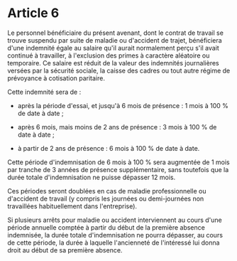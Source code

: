 # Article 6

Le personnel bénéficiaire du présent avenant, dont le contrat de travail se trouve suspendu par suite de maladie ou d'accident de trajet, bénéficiera d'une indemnité égale au salaire qu'il aurait normalement perçu s'il avait continué à travailler, à l'exclusion des primes à caractère aléatoire ou temporaire. Ce salaire est réduit de la valeur des indemnités journalières versées par la sécurité sociale, la caisse des cadres ou tout autre régime de prévoyance à cotisation paritaire.

Cette indemnité sera de :

- après la période d'essai, et jusqu'à 6 mois de présence : 1 mois à 100 % de date à date ;

- après 6 mois, mais moins de 2 ans de présence : 3 mois à 100 % de date à date ;

- à partir de 2 ans de présence : 6 mois à 100 % de date à date.

Cette période d'indemnisation de 6 mois à 100 % sera augmentée de 1 mois par tranche de 3 années de présence supplémentaire, sans toutefois que la durée totale d'indemnisation ne puisse dépasser 12 mois.

Ces périodes seront doublées en cas de maladie professionnelle ou d'accident de travail (y compris les journées ou demi-journées non travaillées habituellement dans l'entreprise).

Si plusieurs arrêts pour maladie ou accident interviennent au cours d'une période annuelle comptée à partir du début de la première absence indemnisée, la durée totale d'indemnisation ne pourra dépasser, au cours de cette période, la durée à laquelle l'ancienneté de l'intéressé lui donna droit au début de sa première absence.

